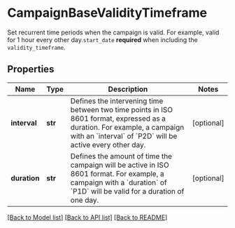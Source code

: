 # CampaignBaseValidityTimeframe

Set recurrent time periods when the campaign is valid. For example, valid for 1 hour every other day.`start_date` **required** when including the `validity_timeframe`.

## Properties
Name | Type | Description | Notes
------------ | ------------- | ------------- | -------------
**interval** | **str** | Defines the intervening time between two time points in ISO 8601 format, expressed as a duration. For example, a campaign with an &#x60;interval&#x60; of &#x60;P2D&#x60; will be active every other day. | [optional] 
**duration** | **str** | Defines the amount of time the campaign will be active in ISO 8601 format. For example, a campaign with a &#x60;duration&#x60; of &#x60;P1D&#x60; will be valid for a duration of one day. | [optional] 

[[Back to Model list]](../README.md#documentation-for-models) [[Back to API list]](../README.md#documentation-for-api-endpoints) [[Back to README]](../README.md)


